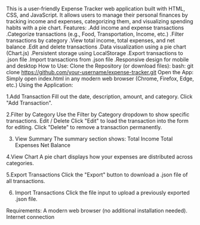 This is a user-friendly Expense Tracker web application built with HTML, CSS, and JavaScript. It allows users to manage their personal finances by tracking income and expenses, categorizing them, and visualizing spending habits with a pie chart.
Features:
        .Add income and expense transactions
        .Categorize transactions (e.g., Food, Transportation, Income, etc.)
        .Filter transactions by category
        .View total income, total expenses, and net balance
        .Edit and delete transactions
        .Data visualization using a pie chart (Chart.js)
        .Persistent storage using LocalStorage
        .Export transactions to .json file
        .Import transactions from .json file
        .Responsive design for mobile and desktop
How to Use:
Clone the Repository (or download files):
bash:
    git clone https://github.com/your-username/expense-tracker.git
Open the App:
Simply open index.html in any modern web browser (Chrome, Firefox, Edge, etc.)
Using the Application:

1.Add Transaction
Fill out the date, description, amount, and category.
Click "Add Transaction".

2.Filter by Category
Use the Filter by Category dropdown to show specific transactions.
Edit / Delete
Click "Edit" to load the transaction into the form for editing.
Click "Delete" to remove a transaction permanently.

3. View Summary
The summary section shows:
Total Income
Total Expenses
Net Balance

4.View Chart
A pie chart displays how your expenses are distributed across categories.

5.Export Transactions
Click the "Export" button to download a .json file of all transactions.

6. Import Transactions
Click the file input to upload a previously exported .json file.

Requirements:
A modern web browser (no additional installation needed).
Internet connection

